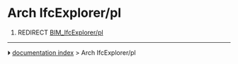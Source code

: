 # Arch IfcExplorer/pl
1.  REDIRECT [BIM_IfcExplorer/pl](BIM_IfcExplorer/pl.md)



---
⏵ [documentation index](../README.md) > Arch IfcExplorer/pl
